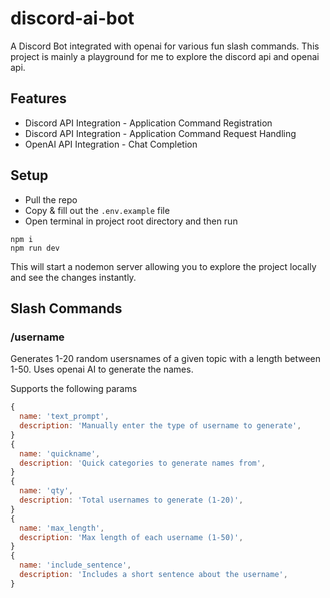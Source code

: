 # discord-ai-bot

A Discord Bot integrated with openai for various fun slash commands. This project is mainly a playground for me to explore the discord api and openai api.

## Features

- Discord API Integration - Application Command Registration
- Discord API Integration - Application Command Request Handling
- OpenAI API Integration - Chat Completion

## Setup

- Pull the repo
- Copy & fill out the `.env.example` file
- Open terminal in project root directory and then run

```shell
npm i
npm run dev
```

This will start a nodemon server allowing you to explore the project locally and see the changes instantly.

## Slash Commands

### /username

Generates 1-20 random usersnames of a given topic with a length between 1-50. Uses openai AI to generate the names.

Supports the following params

```js
{
  name: 'text_prompt',
  description: 'Manually enter the type of username to generate',
}
{
  name: 'quickname',
  description: 'Quick categories to generate names from',
}
{
  name: 'qty',
  description: 'Total usernames to generate (1-20)',
}
{
  name: 'max_length',
  description: 'Max length of each username (1-50)',
}
{
  name: 'include_sentence',
  description: 'Includes a short sentence about the username',
}
```
